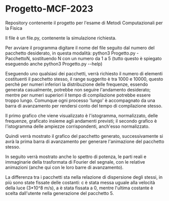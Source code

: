 # Progetto-MCF-2023
Repository contenente il progetto per l'esame di Metodi Computazionali per la Fisica




Il file è un file.py, contenente la simulazione richiesta.

Per avviare il programma digitare il nome del file seguito dal numero del pacchetto desiderato, in questa modalità: python3 Progetto.py -PacchettoN, sostituendo N con un numero da 1 a 5
(tutto questo è spiegato eseguendo anche python3 Progetto.py --help)

Eseguendo uno qualsiasi dei pacchetti, verrà richiesto il numero di elementi costituenti il pacchetto stesso, il range suggerito è tra 1000 e 10000, questo perchè per numeri inferiori la distribuzione delle frequenze, essendo generata casualmente, potrebbe non seguire l'andamento desiderato; mentre per numeri superiori il tempo di compilazione potrebbe essere troppo lungo.
Comunque ogni processo 'lungo' è accompagnato da una barra di avanzamento per rendersi conto del tempo di compilazione stesso.

Il primo grafico che viene visualizzato è l'istogramma, normalizzato, delle frequenze, graficato insieme agli andamenti previsti;
il secondo grafico è l'istogramma delle ampiezze corrispondenti, anch'esso normalizzato.

Quindi verrà mostrato il grafico del pacchetto generato, successivamente si avrà la prima barra di avanzamento per generare l'animazione del pacchetto stesso.

In seguito verrà mostrato anche lo spettro di potenza, le parti reali e immaginarie della trasformata di Fourier del segnale, con le relative animazioni (anche qui con le loro barre di avanzamento).

La differenza tra i pacchetti sta nella relazione di dispersione degli stessi, in più sono state fissate delle costanti:
c è stata messa uguale alla velocità della luce (3*10^8 m/s), a è stata fissata a 0, mentre l'ultima costante è scelta dall'utente nella generazione del pacchetto 5.
